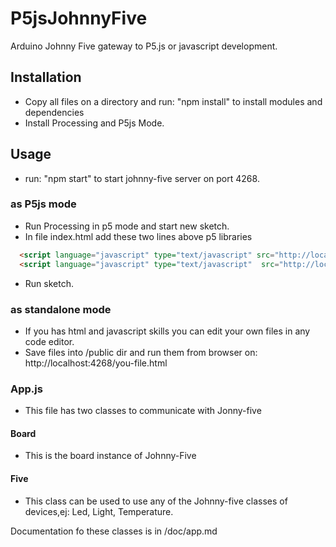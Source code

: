 # P5jsJohnnyFive
Arduino Johnny Five gateway to P5.js or javascript development.

## Installation

- Copy all files on a directory and run: "npm install" to install modules and dependencies
- Install Processing and P5js Mode.

## Usage
- run: "npm start" to start johnny-five server on port 4268.

### as P5js mode
- Run Processing in p5 mode and start new sketch.
- In file index.html add these two lines above p5 libraries
```html
  <script language="javascript" type="text/javascript" src="http://localhost:4268/socket.io/socket.io.js"></script>
  <script language="javascript" type="text/javascript"  src="http://localhost:4268/js/app.js"></script>
```
- Run sketch.

### as standalone mode
- If you has html and javascript skills you can edit your own files in any code editor.  
- Save files into /public dir and run them from browser on: http://localhost:4268/you-file.html

### App.js
- This file has two classes to communicate with Jonny-five
#### Board
- This is the board instance of Johnny-Five

#### Five
- This class can be used to use any of the Johnny-five classes of devices,ej: Led, Light, Temperature.

Documentation fo these classes is in /doc/app.md




